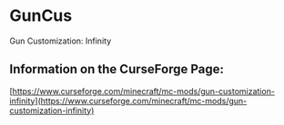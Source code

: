 # GunCus
Gun Customization: Infinity
## Information on the CurseForge Page:
[https://www.curseforge.com/minecraft/mc-mods/gun-customization-infinity](https://www.curseforge.com/minecraft/mc-mods/gun-customization-infinity)
